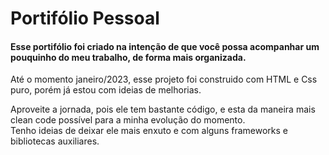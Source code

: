 # Portifólio Pessoal

#### Esse portifólio foi criado na intenção de que você possa acompanhar um pouquinho do meu trabalho, de forma mais organizada.  

Até o momento janeiro/2023, esse projeto foi construido com HTML e Css puro, porém já estou com ideias de melhorias.  

Aproveite a jornada, pois ele tem bastante código, e esta da maneira mais clean code possível para a minha evolução do momento.  
Tenho ideias de deixar ele mais enxuto e com alguns frameworks e bibliotecas auxiliares.
